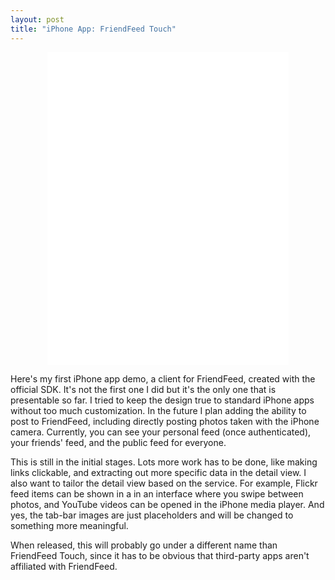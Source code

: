 ```yaml
--- 
layout: post
title: "iPhone App: FriendFeed Touch"
---
```

<p style="text-align:center;">
<embed src="/images/iPhone_FriendFeed_demo_low.mov" width="386" height="500"></embed>
</p>

Here's my first iPhone app demo, a client for FriendFeed, created with the official SDK.  It's not the first one I did but it's the only one that is presentable so far.  I tried to keep the design true to standard iPhone apps without too much customization.  In the future I plan adding the ability to post to FriendFeed, including directly posting photos taken with the iPhone camera.  Currently, you can see your personal feed (once authenticated), your friends' feed, and the public feed for everyone.

This is still in the initial stages.  Lots more work has to be done, like making links clickable, and extracting out more specific data in the detail view.  I also want to tailor the detail view based on the service.  For example, Flickr feed items can be shown in a in an interface where you swipe between photos, and YouTube videos can be opened in the iPhone media player.  And yes, the tab-bar images are just placeholders and will be changed to something more meaningful.  

When released, this will probably go under a different name than FriendFeed Touch, since it has to be obvious that third-party apps aren't affiliated with FriendFeed.

